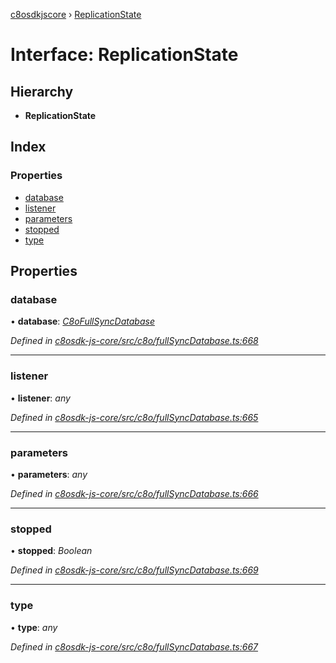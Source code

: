 [c8osdkjscore](../README.md) › [ReplicationState](replicationstate.md)

# Interface: ReplicationState

## Hierarchy

* **ReplicationState**

## Index

### Properties

* [database](replicationstate.md#database)
* [listener](replicationstate.md#listener)
* [parameters](replicationstate.md#parameters)
* [stopped](replicationstate.md#stopped)
* [type](replicationstate.md#type)

## Properties

###  database

• **database**: *[C8oFullSyncDatabase](../classes/c8ofullsyncdatabase.md)*

*Defined in [c8osdk-js-core/src/c8o/fullSyncDatabase.ts:668](https://github.com/convertigo/c8osdk-angular/blob/554de53/src/c8o/fullSyncDatabase.ts#L668)*

___

###  listener

• **listener**: *any*

*Defined in [c8osdk-js-core/src/c8o/fullSyncDatabase.ts:665](https://github.com/convertigo/c8osdk-angular/blob/554de53/src/c8o/fullSyncDatabase.ts#L665)*

___

###  parameters

• **parameters**: *any*

*Defined in [c8osdk-js-core/src/c8o/fullSyncDatabase.ts:666](https://github.com/convertigo/c8osdk-angular/blob/554de53/src/c8o/fullSyncDatabase.ts#L666)*

___

###  stopped

• **stopped**: *Boolean*

*Defined in [c8osdk-js-core/src/c8o/fullSyncDatabase.ts:669](https://github.com/convertigo/c8osdk-angular/blob/554de53/src/c8o/fullSyncDatabase.ts#L669)*

___

###  type

• **type**: *any*

*Defined in [c8osdk-js-core/src/c8o/fullSyncDatabase.ts:667](https://github.com/convertigo/c8osdk-angular/blob/554de53/src/c8o/fullSyncDatabase.ts#L667)*
